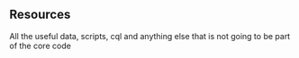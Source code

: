 ## Resources

All the useful data, scripts, cql and anything else that is not going to be part of the core code